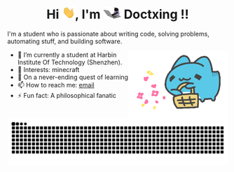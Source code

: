 <h1 align="Center">  Hi <img src="Hi.gif" width="30px">, I'm <img src="giphy.webp" width="40px"> Doctxing !! </h1>

I'm a student who is passionate about writing code, solving problems, automating stuff, and building software.


<img width="45%" align="right" alt="capoo" src="capoo.gif" />



- 🔭 I’m currently a student at Harbin Institute Of Technology (Shenzhen).
- 💜 Interests: minecraft
- 🌱 On a never-ending quest of learning
- 📫 How to reach me: [email](mailto:dr-xing@outlook.com)
- ⚡️ Fun fact: A philosophical fanatic

<picture>
  <source media="(prefers-color-scheme: dark)" srcset="https://github.com/Doctxing/doctxing/blob/output/github-snake-dark.svg" />
  <source media="(prefers-color-scheme: light)" srcset="https://github.com/Doctxing/doctxing/blob/output/github-snake.svg" />
  <img alt="github-snake" src="https://github.com/Doctxing/doctxing/blob/output/github-snake.svg" />
</picture>
